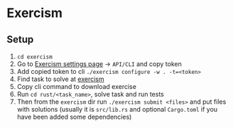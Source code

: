 # Exercism

## Setup

1. `cd exercism`
2. Go to [Exercism settings page](https://exercism.org/settings) -> `API/CLI` and copy token
3. Add copied token to cli `./exercism configure -w . -t=<token>`
4. Find task to solve at [exercism](https://exercism.org)
5. Copy cli command to download exercise
6. Run `cd rust/<task_name>`, solve task and run tests
7. Then from the `exercism` dir run `./exercism submit <files>` and put files with solutions (usually it is `src/lib.rs` and optional `Cargo.toml` if you have been added some dependencies)